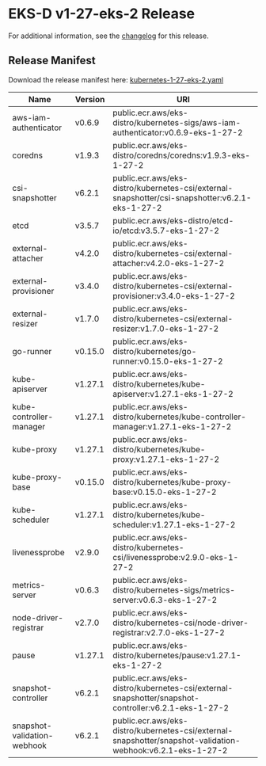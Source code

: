 # EKS-D v1-27-eks-2 Release

For additional information, see the [changelog](CHANGELOG-v1-27-eks-2.md) for this release.

## Release Manifest

Download the release manifest here: [kubernetes-1-27-eks-2.yaml](https://distro.eks.amazonaws.com/kubernetes-1-27/kubernetes-1-27-eks-2.yaml)

| Name | Version | URI |
|------|---------|-----|
| aws-iam-authenticator | v0.6.9 | public.ecr.aws/eks-distro/kubernetes-sigs/aws-iam-authenticator:v0.6.9-eks-1-27-2 |
| coredns | v1.9.3 | public.ecr.aws/eks-distro/coredns/coredns:v1.9.3-eks-1-27-2 |
| csi-snapshotter | v6.2.1 | public.ecr.aws/eks-distro/kubernetes-csi/external-snapshotter/csi-snapshotter:v6.2.1-eks-1-27-2 |
| etcd | v3.5.7 | public.ecr.aws/eks-distro/etcd-io/etcd:v3.5.7-eks-1-27-2 |
| external-attacher | v4.2.0 | public.ecr.aws/eks-distro/kubernetes-csi/external-attacher:v4.2.0-eks-1-27-2 |
| external-provisioner | v3.4.0 | public.ecr.aws/eks-distro/kubernetes-csi/external-provisioner:v3.4.0-eks-1-27-2 |
| external-resizer | v1.7.0 | public.ecr.aws/eks-distro/kubernetes-csi/external-resizer:v1.7.0-eks-1-27-2 |
| go-runner | v0.15.0 | public.ecr.aws/eks-distro/kubernetes/go-runner:v0.15.0-eks-1-27-2 |
| kube-apiserver | v1.27.1 | public.ecr.aws/eks-distro/kubernetes/kube-apiserver:v1.27.1-eks-1-27-2 |
| kube-controller-manager | v1.27.1 | public.ecr.aws/eks-distro/kubernetes/kube-controller-manager:v1.27.1-eks-1-27-2 |
| kube-proxy | v1.27.1 | public.ecr.aws/eks-distro/kubernetes/kube-proxy:v1.27.1-eks-1-27-2 |
| kube-proxy-base | v0.15.0 | public.ecr.aws/eks-distro/kubernetes/kube-proxy-base:v0.15.0-eks-1-27-2 |
| kube-scheduler | v1.27.1 | public.ecr.aws/eks-distro/kubernetes/kube-scheduler:v1.27.1-eks-1-27-2 |
| livenessprobe | v2.9.0 | public.ecr.aws/eks-distro/kubernetes-csi/livenessprobe:v2.9.0-eks-1-27-2 |
| metrics-server | v0.6.3 | public.ecr.aws/eks-distro/kubernetes-sigs/metrics-server:v0.6.3-eks-1-27-2 |
| node-driver-registrar | v2.7.0 | public.ecr.aws/eks-distro/kubernetes-csi/node-driver-registrar:v2.7.0-eks-1-27-2 |
| pause | v1.27.1 | public.ecr.aws/eks-distro/kubernetes/pause:v1.27.1-eks-1-27-2 |
| snapshot-controller | v6.2.1 | public.ecr.aws/eks-distro/kubernetes-csi/external-snapshotter/snapshot-controller:v6.2.1-eks-1-27-2 |
| snapshot-validation-webhook | v6.2.1 | public.ecr.aws/eks-distro/kubernetes-csi/external-snapshotter/snapshot-validation-webhook:v6.2.1-eks-1-27-2 |
